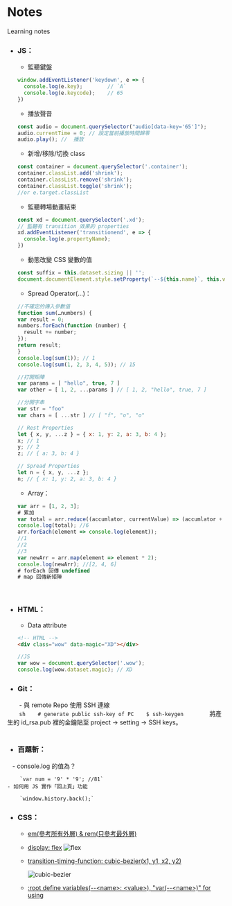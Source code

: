 # Notes
Learning notes

* ### JS：
    - 監聽鍵盤
    
    ```js
    window.addEventListener('keydown', e => {
      console.log(e.key);        // `A`
      console.log(e.keycode);    // 65
    })
    ```
    
    - 播放聲音
    
    ```js
    const audio = document.querySelector("audio[data-key='65']");
    audio.currentTime = 0; // 設定當前播放時間歸零
    audio.play(); //  播放
    ```
    
    - 新增/移除/切換 class

    ```js
    const container = document.querySelector('.container');
    container.classList.add('shrink');
    container.classList.remove('shrink');
    container.classList.toggle('shrink');
    //or e.target.classList
    ```
    
    - 監聽轉場動畫結束
    
    ```js
    const xd = document.querySelector('.xd');
    // 監聽有 transition 效果的 properties
    xd.addEventListener('transitionend', e => {
      console.log(e.propertyName);
    })
    ```
    
    - 動態改變 CSS 變數的值
    
    ```js
    const suffix = this.dataset.sizing || '';
    document.documentElement.style.setProperty(`--${this.name}`, this.value + suffix);
    ```
    
    - Spread Operator(...)：
    
    ```js
    //不確定的傳入參數值
    function sum(…numbers) {
    var result = 0;
    numbers.forEach(function (number) {
      result += number;
    });
    return result;
    }
    console.log(sum(1)); // 1
    console.log(sum(1, 2, 3, 4, 5)); // 15
    
    //打開矩陣
    var params = [ "hello", true, 7 ]
    var other = [ 1, 2, ...params ] // [ 1, 2, "hello", true, 7 ]
    
    //分開字串
    var str = "foo"
    var chars = [ ...str ] // [ "f", "o", "o" 
    
    // Rest Properties
    let { x, y, ...z } = { x: 1, y: 2, a: 3, b: 4 };
    x; // 1
    y; // 2
    z; // { a: 3, b: 4 }
    
    // Spread Properties
    let n = { x, y, ...z };
    n; // { x: 1, y: 2, a: 3, b: 4 }
    ```
    
    
    - Array：
    
    ```js
    var arr = [1, 2, 3];
    # 累加
    var total = arr.reduce((accumlator, currentValue) => (accumlator + currentValue), initialValue);
    console.log(total); //6
    arr.forEach(element => console.log(element));
    //1
    //2
    //3
    var newArr = arr.map(element => element * 2);
    console.log(newArr); //[2, 4, 6]
    # forEach 回傳 undefined
    # map 回傳新矩陣
    ```
         
* ### HTML：
    - Data attribute
    
    ```html
    <!-- HTML -->
    <div class="wow" data-magic="XD"></div>
    ```
    
    ```js
    //JS
    var wow = document.querySelector('.wow');    
    console.log(wow.dataset.magic); // XD
    ```
    
* ### Git：  
    
    - 與 remote Repo 使用 SSH 連線  
    
    ```sh
    # generate public ssh-key of PC
    $ ssh-keygen
    ```
        將產生的 id_rsa.pub 裡的金鑰貼至 project -> setting -> SSH keys。  
     
* ### 百題斬：   
    - console.log 的值為？  
    
        `var num = '9' * '9'; //81`
    - 如何用 JS 實作「回上頁」功能

        `window.history.back();`
* ### CSS：
    - [em(參考所有外層) & rem(只參考最外層)](http://www.hexschool.com/2016/01/02/2016-08-08-em-vs-rem/)
    - [display: flex](https://wcc723.github.io/css/2017/07/21/css-flex/)
    ![flex](https://firebasestorage.googleapis.com/v0/b/casper-de5d5.appspot.com/o/images%2Fblog%2Falign-items.png?alt=media&token=8cba0693-c9bc-4bcd-8d92-0055efa1a83c)
    - [transition-timing-function: cubic-bezier(x1, y1, x2, y2)](https://developer.mozilla.org/zh-TW/docs/Web/CSS/CSS_Transitions/Using_CSS_transitions)
    
        ![cubic-bezier](https://developer.mozilla.org/@api/deki/files/5226/=transition-timing-function.png)
    - [:root define variables(--\<name\>: \<value\>), "var(--\<name\>)" for using](https://developer.mozilla.org/en-US/docs/Web/CSS/:root)
    
